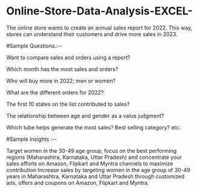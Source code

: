 # Online-Store-Data-Analysis-EXCEL-
The online store wants to create an annual sales report for 2022. This way, stores can understand their customers and drive more sales in 2023.


#Sample Questions.:--


Want to compare sales and orders using a report?

Which month has the most sales and orders?

Who will buy more in 2022; men or women?

What are the different orders for 2022?

The first 10 states on the list contributed to sales?

The relationship between age and gender as a value judgment?

Which tube helps generate the most sales? Best selling category? etc.

#Sample Insights :--

  Target women in the 30-49 age group, focus on the best performing regions (Maharashtra, Karnataka, Uttar Pradesh) and concentrate your sales efforts on Amazon, Flipkart and Myntra channels to maximize contribution
  Increase sales by targeting women in the age group of 30-49 years in Maharashtra, Karnataka and Uttar Pradesh through customized ads, offers and coupons on Amazon, Flipkart and Myntra.

